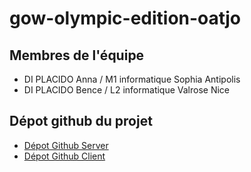 # gow-olympic-edition-oatjo
## Membres de l'équipe
- DI PLACIDO Anna / M1 informatique Sophia Antipolis
- DI PLACIDO Bence / L2 informatique Valrose Nice
## Dépot github du projet
- [Dépot Github Server](https://github.com/Annadip5/serverOAtJO)
- [Dépot Github Client](https://github.com/Annadip5/clientOAtJO)


